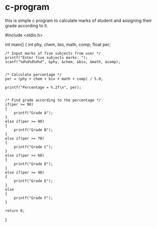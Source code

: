 # c-program
this is simple c program to calculate marks of  student and assigning their grade according to it.

#include <stdio.h>

int main()
{
    int phy, chem, bio, math, comp; 
    float per; 

    /* Input marks of five subjects from user */
    printf("Enter five subjects marks: ");
    scanf("%d%d%d%d%d", &phy, &chem, &bio, &math, &comp);


    /* Calculate percentage */
    per = (phy + chem + bio + math + comp) / 5.0;

    printf("Percentage = %.2f\n", per);


    /* Find grade according to the percentage */
    if(per >= 90)
    {
        printf("Grade A");
    }
    else if(per >= 80)
    {
        printf("Grade B");
    }
    else if(per >= 70)
    {
        printf("Grade C");
    }
    else if(per >= 60)
    {
        printf("Grade D");
    }
    else if(per >= 40)
    {
        printf("Grade E");
    }
    else
    {
        printf("Grade F");
    }

    return 0;
}
